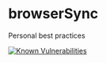 # browserSync
Personal best practices

[![Known Vulnerabilities](https://snyk.io/test/github/andparsons/browsersync/badge.svg)](https://snyk.io/test/github/andparsons/browsersync)

